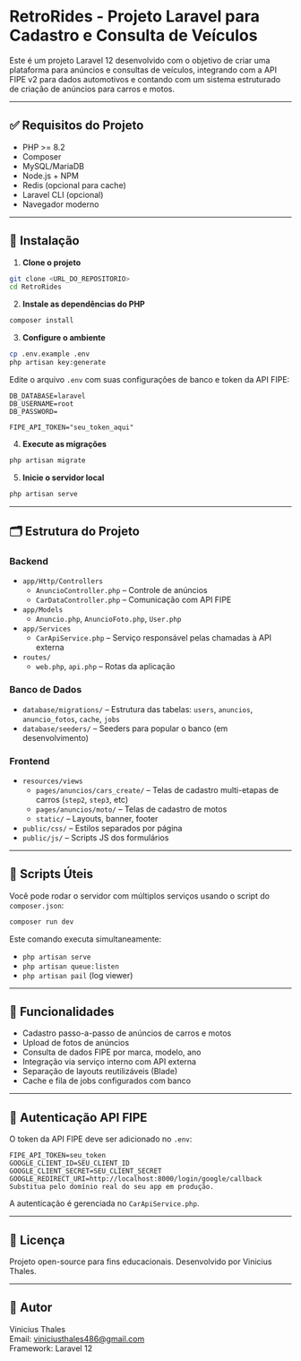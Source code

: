 #  RetroRides - Projeto Laravel para Cadastro e Consulta de Veículos

Este é um projeto Laravel 12 desenvolvido com o objetivo de criar uma plataforma para anúncios e consultas de veículos, integrando com a API FIPE v2 para dados automotivos e contando com um sistema estruturado de criação de anúncios para carros e motos.

---

## ✅ Requisitos do Projeto

- PHP >= 8.2
- Composer
- MySQL/MariaDB
- Node.js + NPM
- Redis (opcional para cache)
- Laravel CLI (opcional)
- Navegador moderno

---

## 🔧 Instalação

1. **Clone o projeto**

```bash
git clone <URL_DO_REPOSITORIO>
cd RetroRides
```

2. **Instale as dependências do PHP**

```bash
composer install
```


3. **Configure o ambiente**

```bash
cp .env.example .env
php artisan key:generate
```

Edite o arquivo `.env` com suas configurações de banco e token da API FIPE:

```env
DB_DATABASE=laravel
DB_USERNAME=root
DB_PASSWORD=

FIPE_API_TOKEN="seu_token_aqui"
```

4. **Execute as migrações**

```bash
php artisan migrate
```


5. **Inicie o servidor local**

```bash
php artisan serve
```

---

## 🗂️ Estrutura do Projeto

### Backend

- `app/Http/Controllers`
  - `AnuncioController.php` – Controle de anúncios
  - `CarDataController.php` – Comunicação com API FIPE
- `app/Models`
  - `Anuncio.php`, `AnuncioFoto.php`, `User.php`
- `app/Services`
  - `CarApiService.php` – Serviço responsável pelas chamadas à API externa
- `routes/`
  - `web.php`, `api.php` – Rotas da aplicação

### Banco de Dados

- `database/migrations/` – Estrutura das tabelas: `users`, `anuncios`, `anuncio_fotos`, `cache`, `jobs`
- `database/seeders/` – Seeders para popular o banco (em desenvolvimento)

### Frontend

- `resources/views`
  - `pages/anuncios/cars_create/` – Telas de cadastro multi-etapas de carros (`step2`, `step3`, etc)
  - `pages/anuncios/moto/` – Telas de cadastro de motos
  - `static/` – Layouts, banner, footer
- `public/css/` – Estilos separados por página
- `public/js/` – Scripts JS dos formulários

---

## 🧪 Scripts Úteis

Você pode rodar o servidor com múltiplos serviços usando o script do `composer.json`:

```bash
composer run dev
```

Este comando executa simultaneamente:
- `php artisan serve`
- `php artisan queue:listen`
- `php artisan pail` (log viewer)


---

## 🚀 Funcionalidades

- Cadastro passo-a-passo de anúncios de carros e motos
- Upload de fotos de anúncios
- Consulta de dados FIPE por marca, modelo, ano
- Integração via serviço interno com API externa
- Separação de layouts reutilizáveis (Blade)
- Cache e fila de jobs configurados com banco

---

## 🔐 Autenticação API FIPE

O token da API FIPE deve ser adicionado no `.env`:

```env
FIPE_API_TOKEN=seu_token
GOOGLE_CLIENT_ID=SEU_CLIENT_ID
GOOGLE_CLIENT_SECRET=SEU_CLIENT_SECRET
GOOGLE_REDIRECT_URI=http://localhost:8000/login/google/callback
Substitua pelo domínio real do seu app em produção.
```

A autenticação é gerenciada no `CarApiService.php`.

---

## 📄 Licença

Projeto open-source para fins educacionais. Desenvolvido por Vinicius Thales.

---

## 📝 Autor

Vinicius Thales  
Email: viniciusthales486@gmail.com  
Framework: Laravel 12  
